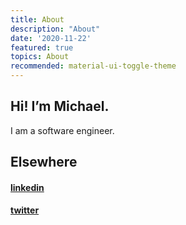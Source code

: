 ```yaml
---
title: About
description: "About"
date: '2020-11-22'
featured: true
topics: About
recommended: material-ui-toggle-theme
---
```


## Hi! I’m Michael.

I am a software engineer.

## Elsewhere

<h4><a href="https://www.linkedin.com/in/michael8ta/" target="_blank">linkedin</a></h4>

<h4><a href="https://twitter.com/michael8ta" target="_blank">twitter</a></h4>
